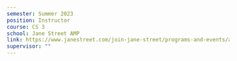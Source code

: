 ```yaml
---
semester: Summer 2023
position: Instructor
course: CS 3
school: Jane Street AMP
link: https://www.janestreet.com/join-jane-street/programs-and-events/amp/
supervisor: ""
---
```

